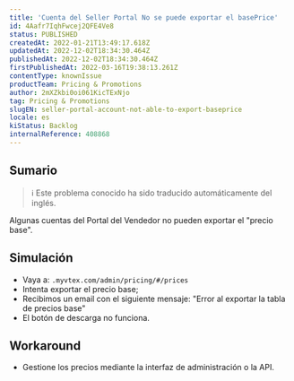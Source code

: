 ```yaml
---
title: 'Cuenta del Seller Portal No se puede exportar el basePrice'
id: 4Aafr7IqhFwcej2QFE4Ve8
status: PUBLISHED
createdAt: 2022-01-21T13:49:17.618Z
updatedAt: 2022-12-02T18:34:30.464Z
publishedAt: 2022-12-02T18:34:30.464Z
firstPublishedAt: 2022-03-16T19:38:13.261Z
contentType: knownIssue
productTeam: Pricing & Promotions
author: 2mXZkbi0oi061KicTExNjo
tag: Pricing & Promotions
slugEN: seller-portal-account-not-able-to-export-baseprice
locale: es
kiStatus: Backlog
internalReference: 408868
---
```


## Sumario

>ℹ️ Este problema conocido ha sido traducido automáticamente del inglés.


Algunas cuentas del Portal del Vendedor no pueden exportar el "precio base".



## Simulación


- Vaya a: `.myvtex.com/admin/pricing/#/prices`
- Intenta exportar el precio base;
- Recibimos un email con el siguiente mensaje: "Error al exportar la tabla de precios base"
- El botón de descarga no funciona.



## Workaround


- Gestione los precios mediante la interfaz de administración o la API.

